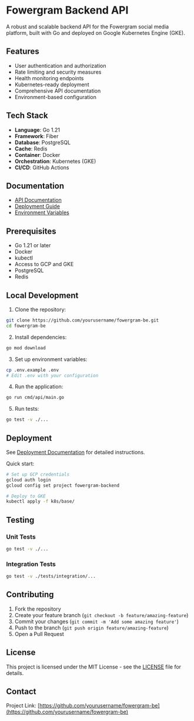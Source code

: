 # Fowergram Backend API

A robust and scalable backend API for the Fowergram social media platform, built with Go and deployed on Google Kubernetes Engine (GKE).

## Features

- User authentication and authorization
- Rate limiting and security measures
- Health monitoring endpoints
- Kubernetes-ready deployment
- Comprehensive API documentation
- Environment-based configuration

## Tech Stack

- **Language**: Go 1.21
- **Framework**: Fiber
- **Database**: PostgreSQL
- **Cache**: Redis
- **Container**: Docker
- **Orchestration**: Kubernetes (GKE)
- **CI/CD**: GitHub Actions

## Documentation

- [API Documentation](docs/api.md)
- [Deployment Guide](docs/deployment.md)
- [Environment Variables](docs/environment-variables.md)

## Prerequisites

- Go 1.21 or later
- Docker
- kubectl
- Access to GCP and GKE
- PostgreSQL
- Redis

## Local Development

1. Clone the repository:
```bash
git clone https://github.com/yourusername/fowergram-be.git
cd fowergram-be
```

2. Install dependencies:
```bash
go mod download
```

3. Set up environment variables:
```bash
cp .env.example .env
# Edit .env with your configuration
```

4. Run the application:
```bash
go run cmd/api/main.go
```

5. Run tests:
```bash
go test -v ./...
```

## Deployment

See [Deployment Documentation](docs/deployment.md) for detailed instructions.

Quick start:
```bash
# Set up GCP credentials
gcloud auth login
gcloud config set project fowergram-backend

# Deploy to GKE
kubectl apply -f k8s/base/
```

## Testing

### Unit Tests
```bash
go test -v ./...
```

### Integration Tests
```bash
go test -v ./tests/integration/...
```

## Contributing

1. Fork the repository
2. Create your feature branch (`git checkout -b feature/amazing-feature`)
3. Commit your changes (`git commit -m 'Add some amazing feature'`)
4. Push to the branch (`git push origin feature/amazing-feature`)
5. Open a Pull Request

## License

This project is licensed under the MIT License - see the [LICENSE](LICENSE) file for details.

## Contact

Project Link: [https://github.com/yourusername/fowergram-be](https://github.com/yourusername/fowergram-be)
